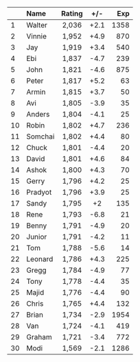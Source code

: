 | |Name|Rating|+/-|Exp|
|-|:---|:----:|:-:|--:|
|1|Walter|2,036|+2.1|1358|
|2|Vinnie|1,952|+4.9|870|
|3|Jay|1,919|+3.4|540|
|4|Ebi|1,837|-4.7|239|
|5|John|1,821|-4.6|875|
|6|Peter|1,817|+5.2|63|
|7|Armin|1,815|+3.7|50|
|8|Avi|1,805|-3.9|35|
|9|Anders|1,804|-4.1|25|
|10|Robin|1,802|+4.7|236|
|11|Somchai|1,802|+4.4|80|
|12|Chuck|1,801|-4.4|20|
|13|David|1,801|+4.6|84|
|14|Ashok|1,800|+4.3|70|
|15|Gerry|1,796|+4.2|25|
|16|Pradyot|1,796|+3.9|25|
|17|Sandy|1,795|+2|135|
|18|Rene|1,793|-6.8|21|
|19|Benny|1,791|-4.9|20|
|20|Junior|1,791|-4.2|11|
|21|Tom|1,788|-5.6|14|
|22|Leonard|1,786|+4.3|225|
|23|Gregg|1,784|-4.9|77|
|24|Tony|1,778|-4.4|35|
|25|Majid|1,776|-4.4|90|
|26|Chris|1,765|+4.4|132|
|27|Brian|1,734|-2.9|1954|
|28|Van|1,724|-4.1|419|
|29|Graham|1,721|-3.4|772|
|30|Modi|1,569|-2.1|1286|
